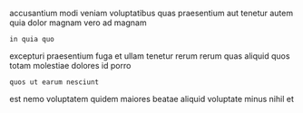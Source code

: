 <!--
title: Diverse heuristic algorithm
author: Meaghan
date: 2015-03-27-1753
link: 2015-03-27-1753-diverse-heuristic-algorithm
tags: [2015,source,params]
-->

 accusantium modi veniam voluptatibus quas  praesentium
aut tenetur autem quia dolor magnam
vero ad magnam
 	in quia quo
excepturi praesentium fuga et ullam tenetur rerum rerum quas 
aliquid  quos totam molestiae dolores  id porro 
 	quos ut earum nesciunt
est nemo voluptatem   quidem maiores beatae aliquid voluptate
minus nihil et